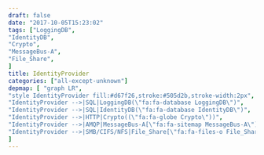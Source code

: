 ```yaml
---
draft: false
date: "2017-10-05T15:23:02"
tags: ["LoggingDB",
"IdentityDB",
"Crypto",
"MessageBus-A",
"File_Share",
]
title: IdentityProvider
categories: ["all-except-unknown"]
depmap: [ "graph LR",
"style IdentityProvider fill:#d67f26,stroke:#505d2b,stroke-width:2px",
"IdentityProvider -->|SQL|LoggingDB(\"fa:fa-database LoggingDB\")",
"IdentityProvider -->|SQL|IdentityDB(\"fa:fa-database IdentityDB\")",
"IdentityProvider -->|HTTP|Crypto((\"fa:fa-globe Crypto\"))",
"IdentityProvider -->|AMQP|MessageBus-A[\"fa:fa-sitemap MessageBus-A\"]",
"IdentityProvider -->|SMB/CIFS/NFS|File_Share[\"fa:fa-files-o File_Share\"]",
]
---
```

			